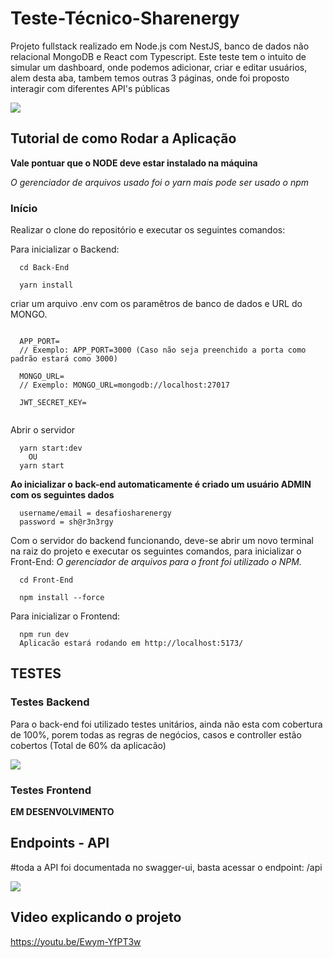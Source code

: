 # Teste-Técnico-Sharenergy
                                                                                                                 
Projeto fullstack realizado em Node.js com NestJS, banco de dados não relacional MongoDB e React com Typescript. Este teste tem o intuito de simular um dashboard, onde podemos adicionar, criar e editar usuários, alem desta aba, tambem temos outras 3 páginas, onde foi proposto interagir com diferentes API's públicas </br>

![](https://user-images.githubusercontent.com/113357477/213822534-198653ec-9c43-47a9-93af-2106af849b58.png)

## Tutorial de como Rodar a Aplicação

**Vale pontuar que o NODE deve estar instalado na máquina**

_O gerenciador de arquivos usado foi o yarn mais pode ser usado o npm_

### Início

Realizar o clone do repositório e executar os seguintes comandos:

Para inicializar o Backend:

```shell
  cd Back-End
```

```shell
  yarn install
```

criar um arquivo .env com os paramêtros de banco de dados e URL do MONGO.

```shell

  APP_PORT=
  // Exemplo: APP_PORT=3000 (Caso não seja preenchido a porta como padrão estará como 3000)
  
  MONGO_URL=
  // Exemplo: MONGO_URL=mongodb://localhost:27017

  JWT_SECRET_KEY=
  
```



Abrir o servidor

```shell
  yarn start:dev
	OU
  yarn start
```

**Ao inicializar o back-end automaticamente é criado um usuário ADMIN com os seguintes dados**
```shell
  username/email = desafiosharenergy
  password = sh@r3n3rgy
```

Com o servidor do backend funcionando, deve-se abrir um novo terminal na raiz do projeto e executar os seguintes comandos, para inicializar o Front-End:
_O gerenciador de arquivos para o front foi utilizado o NPM._

```shell
  cd Front-End
```

```shell
  npm install --force
```

Para inicializar o Frontend:



```shell
  npm run dev
  Aplicacão estará rodando em http://localhost:5173/
```

## TESTES

### Testes Backend

Para o back-end foi utilizado testes unitários, ainda não esta com cobertura de 100%, porem todas as regras de negócios, casos e controller estão cobertos
(Total de 60% da aplicacão) <br />

![](https://user-images.githubusercontent.com/113357477/213822947-906cfc79-ea9f-423d-979b-8a12d364e4e0.png)

### Testes Frontend

**EM DESENVOLVIMENTO**

## Endpoints - API

#toda a API foi documentada no swagger-ui, basta acessar o endpoint: /api

![](https://user-images.githubusercontent.com/113357477/213822168-75a465b1-8954-443f-8951-947279121a55.png)

## Video explicando o projeto
https://youtu.be/Ewym-YfPT3w



